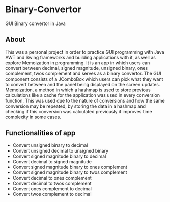 # Binary-Convertor
GUI Binary convertor in Java

## About 

This was a personal project in order to practice GUI programming with Java AWT and Swing frameworks and building applications with it, as well as explore Memoization in programming. It is an app in which users can convert between decimal, signed magnitude, unsigned binary, ones complement, twos complement and serves as a binary convertor. The GUI component consists of a JComboBox which users can pick what they want to convert between and the panel being displayed on the screen updates. Memoization, a method in which a hashmap is used to store previous calculations like a cache for the application was used in every conversion function. This was used due to the nature of conversions and how the same conversion may be repeated, by storing the data in a hashmap and checking if this conversion was calculated previously it improves time complexity in some cases. 

## Functionalities of app 

* Convert unsigned binary to decimal
* Convert unsigned decimal to unsigned binary
* Convert signed magnitude binary to decimal
* Convert decimal to signed magnitude
* Convert signed magnitude binary to ones complement 
* Convert signed magnitude binary to twos complement
* Convert decimal to ones complement
* Convert decimal to twos complement
* Convert ones complement to decimal
* Convert twos complement to decimal



